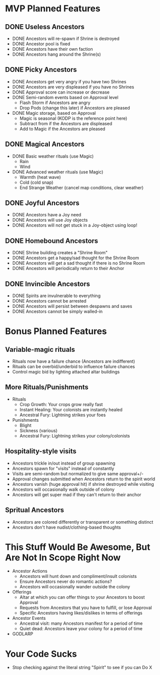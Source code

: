 # MVP Planned Features

## DONE Useless Ancestors
+ DONE Ancestors will re-spawn if Shrine is destroyed
+ DONE Ancestor pool is fixed
+ DONE Ancestors have their own faction
+ DONE Ancestors hang around the Shrine(s)

## DONE Picky Ancestors
+ DONE Ancestors get very angry if you have two Shrines
+ DONE Ancestors are very displeased if you have no Shrines
+ DONE Approval score can increase or decrease
+ DONE Semi-random events based on Approval level
  + Flash Storm if Ancestors are angry
  + Drop Pods (change this later) if Ancestors are pleased
+ DONE Magic storage, based on Approval
  + Magic is seasonal (KODP is the reference point here)
  + Subtract from if the Ancestors are displeased
  + Add to Magic if the Ancestors are pleased

## DONE Magical Ancestors
+ DONE Basic weather rituals (use Magic)
  + Rain
  + Wind
+ DONE Advanced weather rituals (use Magic)
  + Warmth (heat wave)
  + Cold (cold snap)
  + End Strange Weather (cancel map conditions, clear weather)

## DONE Joyful Ancestors
+ DONE Ancestors have a Joy need
+ DONE Ancestors will use Joy objects
+ DONE Ancestors will not get stuck in a Joy-object using loop!

## DONE Homebound Ancestors
+ DONE Shrine building creates a "Shrine Room"
+ DONE Ancestors get a happy/sad thought for the Shrine Room
+ DONE Ancestors will get a sad thought if there is no Shrine Room
+ DONE Ancestors will periodically return to their Anchor

## DONE Invincible Ancestors
+ DONE Spirits are invulnerable to everything
+ DONE Ancestors cannot be arrested
+ DONE Ancestors will persist between despawns and saves
+ DONE Ancestors cannot be simply walled-in

# Bonus Planned Features
## Variable-magic rituals
+ Rituals now have a failure chance (Ancestors are indifferent)
+ Rituals can be overbid/underbid to influence failure chances
+ Control magic bid by lighting attached altar buildings
## More Rituals/Punishments
+ Rituals
  + Crop Growth: Your crops grow really fast
  + Instant Healing: Your colonists are instantly healed
  + Ancestral Fury: Lightning strikes your foes
+ Punishments
  + Blight
  + Sickness (various)
  + Ancestral Fury: Lightning strikes your colony/colonists
## Hospitality-style visits
+ Ancestors trickle in/out instead of group spawning
+ Ancestors spawn for "visits" instead of constantly
+ Visits are semi-random but normalized to give same approval+/-
+ Approval changes submitted when Ancestors return to the spirit world
+ Ancestors vanish (huge approval hit) if shrine destroyed while visiting
+ Ancestors will occasionally walk outside of colony
+ Ancestors will get super mad if they can't return to their anchor
## Spritual Ancestors
+ Ancestors are colored differently or transparent or something distinct
+ Ancestors don't have nudist/clothing-based thoughts

# This Stuff Would Be Awesome, But Are Not In Scope Right Now
+ Ancestor Actions
  - Ancestors will hunt down and compliment/insult colonists
  - Ensure Ancestors never do romantic actions?
  - Ancestors will occasionally wander outside the colony
+ Offerings
  - Altar at which you can offer things to your Ancestors to boost Approval
  - Requests from Ancestors that you have to fulfill, or lose Approval
  - Specific Ancestors having likes/dislikes in terms of offerings
+ Ancestor Events
  - Ancestral visit: many Ancestors manifest for a period of time
  - Quiet dead: Ancestors leave your colony for a period of time
+ GODLARP

# Your Code Sucks
+ Stop checking against the literal string "Spirit" to see if you can Do X